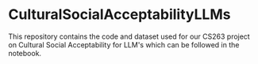 # CulturalSocialAcceptabilityLLMs

This repository contains the code and dataset used for our CS263 project on Cultural Social Acceptability for LLM's which can be followed in the notebook.
